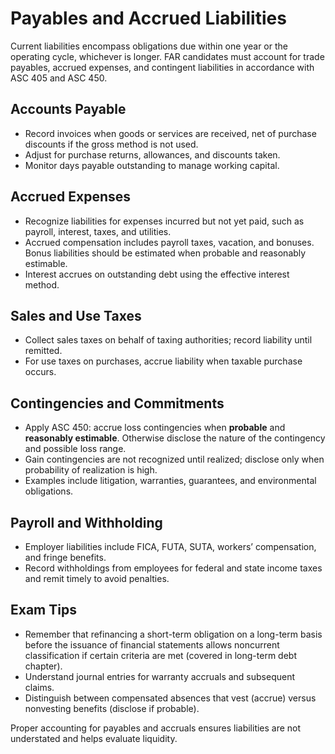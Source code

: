 # Payables and Accrued Liabilities

Current liabilities encompass obligations due within one year or the operating cycle, whichever is longer. FAR candidates must account for trade payables, accrued expenses, and contingent liabilities in accordance with ASC 405 and ASC 450.

## Accounts Payable

- Record invoices when goods or services are received, net of purchase discounts if the gross method is not used.
- Adjust for purchase returns, allowances, and discounts taken.
- Monitor days payable outstanding to manage working capital.

## Accrued Expenses

- Recognize liabilities for expenses incurred but not yet paid, such as payroll, interest, taxes, and utilities.
- Accrued compensation includes payroll taxes, vacation, and bonuses. Bonus liabilities should be estimated when probable and reasonably estimable.
- Interest accrues on outstanding debt using the effective interest method.

## Sales and Use Taxes

- Collect sales taxes on behalf of taxing authorities; record liability until remitted.
- For use taxes on purchases, accrue liability when taxable purchase occurs.

## Contingencies and Commitments

- Apply ASC 450: accrue loss contingencies when **probable** and **reasonably estimable**. Otherwise disclose the nature of the contingency and possible loss range.
- Gain contingencies are not recognized until realized; disclose only when probability of realization is high.
- Examples include litigation, warranties, guarantees, and environmental obligations.

## Payroll and Withholding

- Employer liabilities include FICA, FUTA, SUTA, workers’ compensation, and fringe benefits.
- Record withholdings from employees for federal and state income taxes and remit timely to avoid penalties.

## Exam Tips

- Remember that refinancing a short-term obligation on a long-term basis before the issuance of financial statements allows noncurrent classification if certain criteria are met (covered in long-term debt chapter).
- Understand journal entries for warranty accruals and subsequent claims.
- Distinguish between compensated absences that vest (accrue) versus nonvesting benefits (disclose if probable).

Proper accounting for payables and accruals ensures liabilities are not understated and helps evaluate liquidity.
